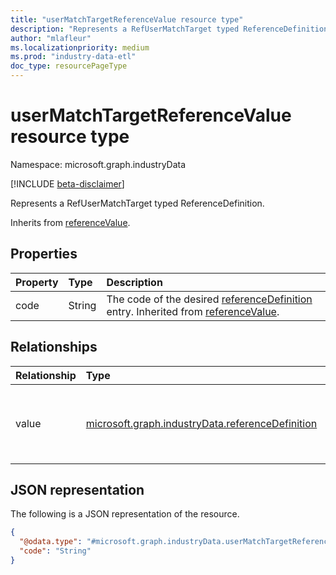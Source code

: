 ```yaml
---
title: "userMatchTargetReferenceValue resource type"
description: "Represents a RefUserMatchTarget typed ReferenceDefinition."
author: "mlafleur"
ms.localizationpriority: medium
ms.prod: "industry-data-etl"
doc_type: resourcePageType
---
```


# userMatchTargetReferenceValue resource type

Namespace: microsoft.graph.industryData

[!INCLUDE [beta-disclaimer](../../includes/beta-disclaimer.md)]

Represents a RefUserMatchTarget typed ReferenceDefinition.

Inherits from [referenceValue](industrydata-referencevalue.md).

## Properties

| Property | Type   | Description                                                                                                                                                                          |
| :------- | :----- | :----------------------------------------------------------------------------------------------------------------------------------------------------------------------------------- |
| code     | String | The code of the desired [referenceDefinition](industrydata-referencedefinition.md) entry. Inherited from [referenceValue](industrydata-referencevalue.md). |

## Relationships

| Relationship | Type                                                                    | Description                                                                                                                          |
| :----------- | :---------------------------------------------------------------------- | :----------------------------------------------------------------------------------------------------------------------------------- |
| value        | [microsoft.graph.industryData.referenceDefinition](industrydata-referencedefinition.md) | Reference to the bound **referenceDefinition** entity. Inherited from [referenceValue](industrydata-referencevalue.md). |

## JSON representation

The following is a JSON representation of the resource.

<!-- {
  "blockType": "resource",
  "@odata.type": "microsoft.graph.industryData.userMatchTargetReferenceValue"
}
-->

```json
{
  "@odata.type": "#microsoft.graph.industryData.userMatchTargetReferenceValue",
  "code": "String"
}
```
